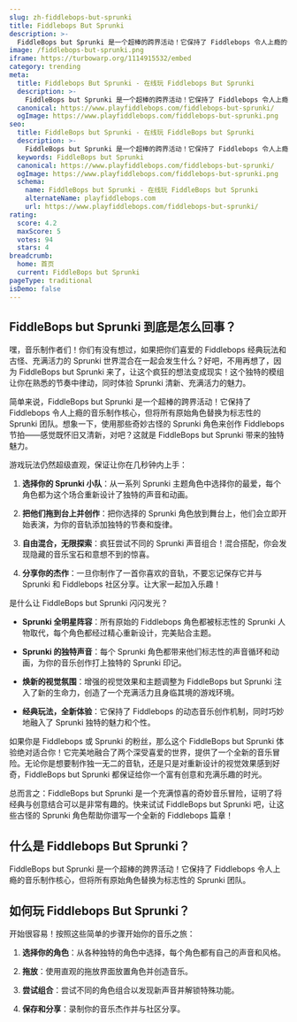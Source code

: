 ```yaml
---
slug: zh-fiddlebops-but-sprunki
title: Fiddlebops But Sprunki
description: >-
  FiddleBops but Sprunki 是一个超棒的跨界活动！它保持了 Fiddlebops 令人上瘾的音乐制作核心，但将所有原始角色替换为标志性的 Sprunki 团队。
image: /fiddlebops-but-sprunki.png
iframe: https://turbowarp.org/1114915532/embed
category: trending
meta:
  title: Fiddlebops But Sprunki - 在线玩 Fiddlebops But Sprunki
  description: >-
    FiddleBops but Sprunki 是一个超棒的跨界活动！它保持了 Fiddlebops 令人上瘾的音乐制作核心，但将所有原始角色替换为标志性的 Sprunki 团队。
  canonical: https://www.playfiddlebops.com/fiddlebops-but-sprunki/
  ogImage: https://www.playfiddlebops.com/fiddlebops-but-sprunki.png
seo:
  title: FiddleBops but Sprunki - 在线玩 FiddleBops but Sprunki
  description: >-
    FiddleBops but Sprunki 是一个超棒的跨界活动！它保持了 Fiddlebops 令人上瘾的音乐制作核心，但将所有原始角色替换为标志性的 Sprunki 团队。
  keywords: FiddleBops but Sprunki
  canonical: https://www.playfiddlebops.com/fiddlebops-but-sprunki/
  ogImage: https://www.playfiddlebops.com/fiddlebops-but-sprunki.png
  schema:
    name: FiddleBops but Sprunki - 在线玩 FiddleBops but Sprunki
    alternateName: playfiddlebops.com
    url: https://www.playfiddlebops.com/fiddlebops-but-sprunki/
rating:
  score: 4.2
  maxScore: 5
  votes: 94
  stars: 4
breadcrumb:
  home: 首页
  current: FiddleBops but Sprunki
pageType: traditional
isDemo: false
---
```


## FiddleBops but Sprunki 到底是怎么回事？

嘿，音乐制作者们！你们有没有想过，如果把你们喜爱的 Fiddlebops 经典玩法和古怪、充满活力的 Sprunki 世界混合在一起会发生什么？好吧，不用再想了，因为 FiddleBops but Sprunki 来了，让这个疯狂的想法变成现实！这个独特的模组让你在熟悉的节奏中律动，同时体验 Sprunki 清新、充满活力的魅力。

简单来说，FiddleBops but Sprunki 是一个超棒的跨界活动！它保持了 Fiddlebops 令人上瘾的音乐制作核心，但将所有原始角色替换为标志性的 Sprunki 团队。想象一下，使用那些奇妙古怪的 Sprunki 角色来创作 Fiddlebops 节拍——感觉既怀旧又清新，对吧？这就是 FiddleBops but Sprunki 带来的独特魅力。

游戏玩法仍然超级直观，保证让你在几秒钟内上手：

1. **选择你的 Sprunki 小队**：从一系列 Sprunki 主题角色中选择你的最爱，每个角色都为这个场合重新设计了独特的声音和动画。

1. **把他们拖到台上并创作**：把你选择的 Sprunki 角色放到舞台上，他们会立即开始表演，为你的音轨添加独特的节奏和旋律。

1. **自由混合，无限探索**：疯狂尝试不同的 Sprunki 声音组合！混合搭配，你会发现隐藏的音乐宝石和意想不到的惊喜。

1. **分享你的杰作**：一旦你制作了一首你喜欢的音轨，不要忘记保存它并与 Sprunki 和 Fiddlebops 社区分享。让大家一起加入乐趣！

是什么让 FiddleBops but Sprunki 闪闪发光？

- **Sprunki 全明星阵容**：所有原始的 Fiddlebops 角色都被标志性的 Sprunki 人物取代，每个角色都经过精心重新设计，完美贴合主题。

- **Sprunki 的独特声音**：每个 Sprunki 角色都带来他们标志性的声音循环和动画，为你的音乐创作打上独特的 Sprunki 印记。

- **焕新的视觉氛围**：增强的视觉效果和主题调整为 FiddleBops but Sprunki 注入了新的生命力，创造了一个充满活力且身临其境的游戏环境。

- **经典玩法，全新体验**：它保持了 Fiddlebops 的动态音乐创作机制，同时巧妙地融入了 Sprunki 独特的魅力和个性。

如果你是 Fiddlebops 或 Sprunki 的粉丝，那么这个 FiddleBops but Sprunki 体验绝对适合你！它完美地融合了两个深受喜爱的世界，提供了一个全新的音乐冒险。无论你是想要制作独一无二的音轨，还是只是对重新设计的视觉效果感到好奇，FiddleBops but Sprunki 都保证给你一个富有创意和充满乐趣的时光。

总而言之：FiddleBops but Sprunki 是一个充满惊喜的奇妙音乐冒险，证明了将经典与创意结合可以是非常有趣的。快来试试 FiddleBops but Sprunki 吧，让这些古怪的 Sprunki 角色帮助你谱写一个全新的 Fiddlebops 篇章！

## 什么是 Fiddlebops But Sprunki？

FiddleBops but Sprunki 是一个超棒的跨界活动！它保持了 Fiddlebops 令人上瘾的音乐制作核心，但将所有原始角色替换为标志性的 Sprunki 团队。

## 如何玩 Fiddlebops But Sprunki？

开始很容易！按照这些简单的步骤开始你的音乐之旅：

1. **选择你的角色**：从各种独特的角色中选择，每个角色都有自己的声音和风格。

1. **拖放**：使用直观的拖放界面放置角色并创造音乐。

1. **尝试组合**：尝试不同的角色组合以发现新声音并解锁特殊功能。

1. **保存和分享**：录制你的音乐杰作并与社区分享。
